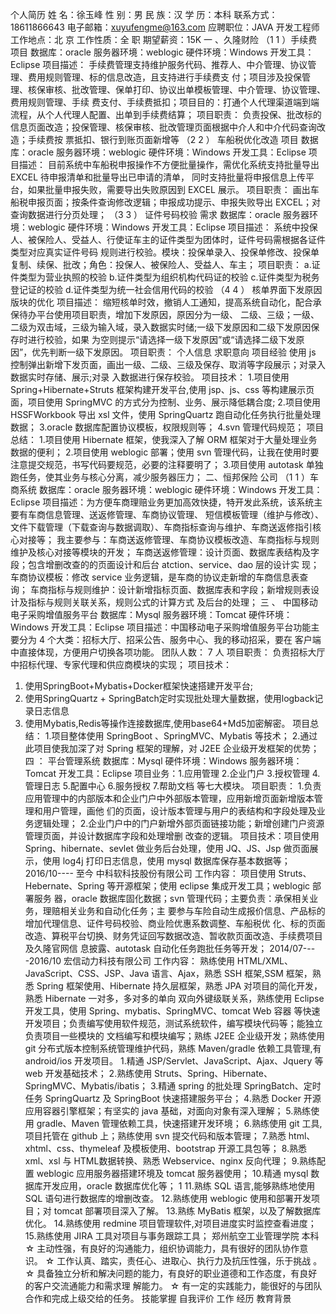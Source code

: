 个人简历
姓 名：徐玉峰 
性 别：男
民 族：汉
学 历：本科 
联系方式：18611866643
电子邮箱：xuyufengme@163.com
应聘职位：JAVA 开发工程师  工作地点：北 京
工作性质：全 职  期望薪资：15K
一 、久隆财险
（1 1 ）手续费项目
数据库：oracle 服务器环境：weblogic
硬件环境：Windows 开发工具：Eclipse
项目描述：
手续费管理支持维护服务代码、推荐人、中介管理、协议管理、费用规则管理、标的信息改造，且支持进行手续费支
付；项目涉及投保管理、核保审核、批改管理、保单打印、协议出单模板管理、中介管理、协议管理、费用规则管理、手续
费支付、手续费抵扣；项目目的：打通个人代理渠道端到端流程，从个人代理人配置、出单到手续费结算；
项目职责：
负责投保、批改标的信息页面改造；投保管理、核保审核、批改管理页面根据中介人和中介代码查询改造；手续费按
票抵扣、银行到账页面新增等
（2 2 ） 车船税优化改造 项目
数据库：oracle 服务器环境：weblogic
硬件环境：Windows 开发工具：Eclipse
项目描述：
目前系统中车船税申报操作不方便批量操作，需优化系统支持批量导出 EXCEL 待申报清单和批量导出已申请的清单，
同时支持批量将申报信息上传平台，如果批量申报失败，需要导出失败原因到 EXCEL 展示。
项目职责：
画出车船税申报页面；按条件查询修改逻辑；申报成功提示、申报失败导出 EXCEL；对查询数据进行分页处理；
（3 3 ） 证件号码校验 需求
数据库：oracle 服务器环境：weblogic
硬件环境：Windows 开发工具：Eclipse
项目描述：
系统中投保人、被保险人、受益人、行使证车主的证件类型为团体时，证件号码需根据各证件类型对应真实证件号码
规则进行校验。模块：投保单录入、投保单修改、投保单复制、续保、批改；角色：投保人、被保险人、受益人、车主；
项目职责：
a.证件类型为营业执照的校验
b.证件类型为组织机构代码证的校验
c.证件类型为税务登记证的校验
d.证件类型为统一社会信用代码的校验
（4 4 ） 核单界面下发原因版块的优化
项目描述：
缩短核单时效，撤销人工通知，提高系统自动化，配合承保待办平台使用项目职责，增加下发原因，原因分为一级、
二级、三级；一级、二级为双击域，三级为输入域，录入数据实时储;一级下发原因和二级下发原因保存时进行校验，如果
为空则提示“请选择一级下发原因”或“请选择二级下发原因”，优先判断一级下发原因。
项目职责：
个人信息
求职意向
项目经验
使用 js 控制弹出新增下发页面，画出一级、二级、三级及保存、取消等字段展示；对录入数据实时存储、展示;对录
入数据进行保存校验。
项目技术：
1.项目使用 Spring+Hibernate+Struts 框架构建开发平台,使用 jsp、js、css 等构建展示页面，项目使用 SpringMVC
的方式分为控制、业务、展示降低耦合度;
2.项目使用 HSSFWorkbook 导出 xsl 文件，使用 SpringQuartz 跑自动化任务执行批量处理数据；
3.oracle 数据库配置协议模板，权限规则等；
4.svn 管理代码规范；
项目总结：
1.项目使用 Hibernate 框架，使我深入了解 ORM 框架对于大量处理业务数据的便利；
2.项目使用 weblogic 部署；使用 svn 管理代码，让我在使用时要注意提交规范，书写代码要规范，必要的注释要明了；
3.项目使用 autotask 单独跑任务，使其业务与核心分离，减少服务器压力；
二、恒邦保险 公司
（1 1 ）车商系统
数据库：oracle 服务器环境：weblogic
硬件环境：Windows 开发工具：Eclipse
项目描述：为方便车商理赔业务更加高效快捷，特开发此系统，该系统主要有车商信息管理、送返修管理、车商协议管理、
短信模板管理（维护与修改）、文件下载管理（下载查询与数据调取）、车商指标查询与维护、车商送返修指引核心对接等；
我主要参与：车商送返修管理、车商协议模板改造、车商指标与规则维护及核心对接等模块的开发；
车商送返修管理：设计页面、数据库表结构及字段；包含增删改查的的页面设计和后台 atction、service、dao 层的设计实
现；
车商协议模板：修改 service 业务逻辑，是车商的协议走新增的车商信息表查询；
车商指标与规则维护：设计新增指标页面、数据库表和字段；新增规则表设计及指标与规则关联关系，规则公式的计算方式
及后台的处理；
三 、 中国移动电子采购增值服务平台
数据库：Mysql 服务器环境：Tomcat
硬件环境：Windows 开发工具：Eclipse
项目描述：中国移动电子采购增值服务平台功能主要分为 4 个大类：招标大厅、招采公告、服务中心、我的移动招采，要在
客户端中直接体现，方便用户切换各项功能。
团队人数： 7 人
项目职责： 负责招标大厅中招标代理、专家代理和供应商模块的实现；
项目技术：
1. 使用SpringBoot+Mybatis+Docker框架快速搭建开发平台;
2. 使用SpringQuartz + SpringBatch定时实现批处理大量数据，使用logback记录日志信息
3. 使用Mybatis,Redis等操作连接数据库,使用base64+Md5加密解密。
项目总结：
1.项目整体使用 SpringBoot 、SpringMVC、Mybatis 等技术；
2.通过此项目使我加深了对 Spring 框架的理解，对 J2EE 企业级开发框架的优势；
四 ： 平台管理系统
数据库：Mysql 硬件环境：Windows
服务器环境：Tomcat 开发工具：Eclipse
项目业务：1.应用管理 2.企业门户 3.授权管理 4.管理日志 5.配置中心 6.服务授权 7.帮助文档
等七大模块。
项目职责：
1.负责应用管理中的内部版本和企业门户中外部版本管理，应用新增页面新增版本管理和用户管理，画他
们的页面，设计版本管理与用户的表结构和字段处理及业务逻辑处理； 
2.企业门户中的门户新增外部页面链接功能；新增创建门户资源管理页面，并设计数据库字段和处理增删
改查的逻辑。
项目技术：项目使用 Spring、hibernate、sevlet 做业务后台处理，使用 JQ、JS、Jsp 做页面展示，使用
log4j 打印日志信息，使用 mysql 数据库保存基本数据等；
2016/10---- 至今 中科软科技股份有限公司
工作内容：
项目使用 Struts、Hebernate、Spring 等开源框架；使用 eclipse 集成开发工具；weblogic 部署服务
器，oracle 数据库固化数据；svn 管理代码；主要负责：承保相关业务，理赔相关业务和自动化任务；主
要参与车险自动生成报价信息、产品标的增加代理信息、证件号码校验、商业险优惠系数调整、车船税优
化、标的页面改造、算税平台切换、财务凭证回写数据改造、暂收款页面改造、手续费项目及久隆官网信
息披露、autotask 自动化任务跑批任务等开发；
2014/07----2016/10  宏信动力科技有限公司
工作内容：
熟练使用 HTML/XML、JavaScript、CSS、JSP、Java 语言、Ajax，熟悉 SSH 框架,SSM 框架，熟悉 Spring
框架使用、Hibernate 持久层框架，熟悉 JPA 对项目的简化开发，熟悉 Hibernate 一对多，多对多的单向
双向外键级联关系，熟练使用 Eclipse 开发工具，使用 Spring、mybatis、SpringMVC、tomcat Web 容器
等快速开发项目；负责编写使用软件规范，测试系统软件，编写模块代码等；能独立负责项目一些模块的
文档编写和模块编写；熟练 J2EE 企业级开发；熟练使用 git 分布式版本控制系统管理维护代码，熟练
Maven/gradle 依赖工具管理,有 android/ios 开发项目。
1.精通 JSP/Servlet、JavaScript、Ajax、Jquery 等 web 开发基础技术；
2.熟练使用 Struts、Spring、Hibernate、SpringMVC、Mybatis/ibatis；
3.精通 spring 的批处理 SpringBatch、定时任务 SpringQuartz 及 SpringBoot 快速搭建服务平台；
4.熟悉 Docker 开源应用容器引擎框架；有坚实的 java 基础，对面向对象有深入理解；
5.熟练使用 gradle、Maven 管理依赖工具，快速搭建开发环境；
6.熟练使用 git 工具,项目托管在 github 上；熟练使用 svn 提交代码和版本管理；
7.熟悉 html、xhtml、css、thymeleaf 及模板使用、bootstrap 开源工具包等；
8.熟悉 xml、xsl 与 HTML数据转换、熟悉 Webservice、nginx 反向代理；
9.熟练配置 weblogic 应用服务器搭建环境及 tomcat 服务器使用；
10.精通 mysql 数据库开发应用，oracle 数据库优化等；
1 11.熟练 SQL 语言,能够熟练地使用 SQL 语句进行数据库的增删改查。
12.熟练使用 weblogic 使用和部署开发项目；对 tomcat 部署项目深入了解。
13.熟练 MyBatis 框架，以及了解数据库优化。
14.熟练使用 redmine 项目管理软件,对项目进度实时监控查看进度；
15.熟练使用 JIRA 工具对项目与事务跟踪工具；
郑州航空工业管理学院 本科
☆ 主动性强，有良好的沟通能力，组织协调能力，具有很好的团队协作意识。
☆ 工作认真、踏实，责任心、进取心、执行力及抗压性强，乐于挑战 。
☆ 具备独立分析和解决问题的能力，有良好的职业道德和工作态度，有良好的客户交流通能力和需求理
解能力。
☆ 有一定的实践能力，能很好的与团队合作和完成上级交给的任务。
技能掌握
自我评价
工作 经历
教育背景
